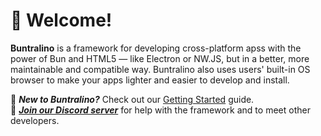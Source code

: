 # 🐇 Welcome!

**Buntralino** is a framework for developing cross-platform apss with the power of Bun and HTML5 — like Electron or NW.JS, but in a better, more maintainable and compatible way. Buntralino also uses users' built-in OS browser to make your apps lighter and easier to develop and install.

📃 _**New to Buntralino?**_ Check out our [Getting Started](https://buntralino.github.io/get-started.html) guide.  
👾 _**[Join our Discord server](https://discord.gg/sR59QqXgm9)**_ for help with the framework and to meet other developers.
